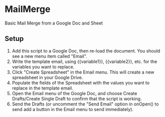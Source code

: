 # MailMerge

Basic Mail Merge from a Google Doc and Sheet

## Setup

1. Add this script to a Google Doc, then re-load the document. You should see a new menu item called "Email".
2. Write the template email, using {{variable1}}, {{variable2}}, etc. for the variables you want to replace.
3. Click "Create Spreadsheet" in the Email menu. This will create a new spreadsheet in your Google Drive.
4. Populate the fields of the Spreadsheet with the values you want to replace in the template email.
5. Open the Email menu of the Google Doc, and choose Create Drafts/Create Single Draft to confirm that the script is working.
6. Send the Drafts (or uncomment the "Send Email" option in onOpen() to send add a button in the Email menu to send immediately).
